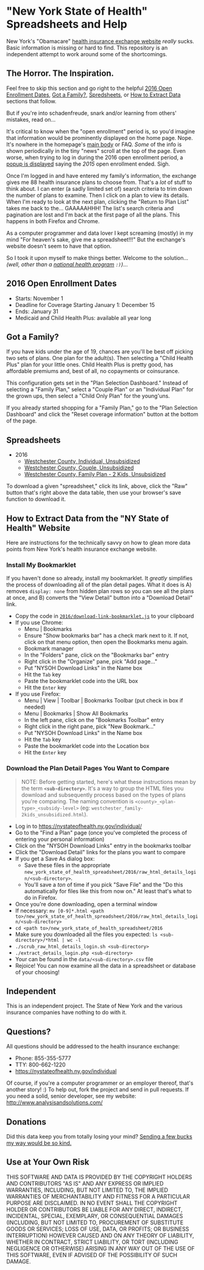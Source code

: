 # "New York State of Health" Spreadsheets and Help

New York's "Obamacare"
[health insurance exchange website](https://nystateofhealth.ny.gov/individual)
_really_ sucks.  Basic information is missing or hard to find.
This repository is an independent attempt to work around some of
the shortcomings.

## The Horror.  The Inspiration.

Feel free to skip this section and go right to the helpful
[2016 Open Enrollment Dates](#user-content-2016-open-enrollment-dates),
[Got a Family?](#user-content-got-a-family),
[Spredsheets](#user-content-spreadsheets),
or [How to Extract Data](#user-content-how-to-extract-data-from-the-ny-state-of-health-website)
sections that follow.

But if you're into schadenfreude, snark and/or learning from others' mistakes,
read on...

It's critical to know when the "open enrollment" period is, so you'd imagine
that information would be prominently displayed on the home page.  Nope.
It's nowhere in the homepage's
[main body](https://raw.githubusercontent.com/convissor/new_york_state_of_health_spreadsheet/master/2016/screenshots/nysoh.2016-12-01.homepage.lacks.clear.open.enrollment.dates.png)
or FAQ.  _Some_ of the info is
shown periodically in the tiny "news" scroll at the top of the page.
Even worse, when trying to log in during the 2016 open enrollment period, a
[popup is displayed](https://raw.githubusercontent.com/convissor/new_york_state_of_health_spreadsheet/master/2016/screenshots/nysoh.2016-12-01.login.popup.has.last.years.dates.png)
saying the _2015_ open enrollment ended.  Sigh.

Once I'm logged in and have entered my family's information,
the exchange gives me 88 health insurance plans to choose from.
That's a _lot_ of stuff to think about.  I can enter (a sadly limited
set of) search criteria to trim down the number of plans to examine.
Then I click on a plan to view its details.  When I'm ready to
look at the next plan, clicking the "Return to Plan List" takes me
back to the...  GAAAAAHHH!  The list's search criteria and pagination
are lost and I'm back at the first page of all the plans.
This happens in both Firefox and Chrome.

As a computer programmer and data lover I kept screaming (mostly) in my mind
"For heaven's sake, give me a spreadsheet!!!"
But the exchange's website doesn't seem to have that option.

So I took it upon myself to make things better.  Welcome to the solution...
_(well, other than a [national health program](http://www.pnhp.org/) `:)`)_...

## 2016 Open Enrollment Dates

* Starts: November 1
* Deadline for Coverage Starting January 1: December 15
* Ends: January 31
* Medicaid and Child Health Plus: available all year long

## Got a Family?

If you have kids under the age of 19, chances are you'll be best off
picking two sets of plans.  One plan for the adult(s).  Then selecting
a "Child Health Plus" plan for your little ones.  Child Health Plus
is pretty good, has affordable premiums and, best of all, no copayments
or coinsurance.

This configuration gets set in the "Plan Selection Dashboard."  Instead of
selecting a "Family Plan," select a "Couple Plan" or an "Individual Plan"
for the grown ups, then select a "Child Only Plan" for the young'uns.

If you already started shopping for a "Family Plan," go to the
"Plan Selection Dashboard" and click the "Reset coverage information"
button at the bottom of the page.

## Spreadsheets

* 2016
  * [Westchester County, Individual, Unsubsidized](https://github.com/convissor/new_york_state_of_health_spreadsheet/blob/master/2016/data/westchester_individual_unsubsidized.csv)
  * [Westchester County, Couple, Unsubsidized](https://github.com/convissor/new_york_state_of_health_spreadsheet/blob/master/2016/data/westchester_couple_unsubsidized.csv)
  * [Westchester County, Family Plan - 2 Kids, Unsubsidized](https://github.com/convissor/new_york_state_of_health_spreadsheet/blob/master/2016/data/westchester_family-2kids_unsubsidized.csv)

To download a given "spreadsheet," click its link, above, click the
"Raw" button that's right above the data table, then use your browser's
save function to download it.

## How to Extract Data from the "NY State of Health" Website

Here are instructions for the technically savvy on how to glean more
data points from New York's health insurance exchange website.

### Install My Bookmarklet

If you haven't done so already, install my bookmarklet.  It _greatly_
simplifies the process of downloading all of the plan detail pages.
What it does is A) removes `display: none` from hidden plan rows so
you can see all the plans at once, and B) converts the "View Detail"
button into a "Download Detail" link.

* Copy the code in [`2016/download-link-bookmarklet.js`](https://raw.githubusercontent.com/convissor/new_york_state_of_health_spreadsheet/master/2016/download-link-bookmarklet.js) to your clipboard
* If you use Chrome:
  * Menu | Bookmarks
  * Ensure "Show bookmarks bar" has a check mark next to it.
    If not, click on that menu option, then open the Bookmarks menu again.
  * Bookmark manager
  * In the "Folders" pane, click on the "Bookmarks bar" entry
  * Right click in the "Organize" pane, pick "Add page..."
  * Put "NYSOH Download Links" in the Name box
  * Hit the `Tab` key
  * Paste the bookmarklet code into the URL box
  * Hit the `Enter` key
* If you use Firefox:
  * Menu | View | Toolbar | Bookmarks Toolbar (put check in box if needed)
  * Menu | Bookmarks | Show All Bookmarks
  * In the left pane, click on the "Bookmarks Toolbar" entry
  * Right click in the right pane, pick "New Bookmark..."
  * Put "NYSOH Download Links" in the Name box
  * Hit the `Tab` key
  * Paste the bookmarklet code into the Location box
  * Hit the `Enter` key

### Download the Plan Detail Pages You Want to Compare

<blockquote>
NOTE: Before getting started, here's what these instructions mean by the term
<strong><code>&lt;sub-directory&gt;</code></strong>.  It's a way to group
the HTML files you download and subsequently process based on the types
of plans you're comparing.  The naming convention is
<code>&lt;county&gt;_&lt;plan-type&gt;_&lt;subsidy-level&gt;</code>
(eg: <code>westchester_family-2kids_unsubsidized.html</code>).
</blockquote>

* Log in to https://nystateofhealth.ny.gov/individual/
* Go to the "Find a Plan" page (once you've completed
  the process of entering your personal information)
* Click on the "NYSOH Download Links" entry in the bookmarks toolbar
* Click the "Download Detail" links for the plans you want to compare
* If you get a Save As dialog box:
  * Save these files in the appropriate
    `new_york_state_of_health_spreadsheet/2016/raw_html_details_login/<sub-directory>`.
  * You'll save a _ton_ of time if you pick "Save File" and the
    "Do this automatically for files like this from now on."  At least that's
    what to do in Firefox.
* Once you're done downloading, open a terminal window
* If necessary: `mv [0-9]*.html <path to>/new_york_state_of_health_spreadsheet/2016/raw_html_details_login/<sub-directory>`
* `cd <path to>/new_york_state_of_health_spreadsheet/2016`
* Make sure you downloaded all the files you expected:
  `ls <sub-directory>/*html | wc -l`
* `./scrub_raw_html_details_login.sh <sub-directory>`
* `./extract_details_login.php <sub-directory>`
* Your can be found in the `data/<sub-directory>.csv` file
* Rejoice!  You can now examine all the data in a spreadsheet or database
  of your choosing!

## Independent

This is an independent project.  The State of New York and the various
insurance companies have nothing to do with it.

## Questions?

All questions should be addressed to the health insurance exchange:

* Phone: 855-355-5777
* TTY: 800-662-1220
* https://nystateofhealth.ny.gov/individual

Of course, if you're a computer programmer or an employer thereof,
that's another story! :)  To help out, fork the project and send
in pull requests.  If you need a solid, senior developer,
see my website: http://www.analysisandsolutions.com/

## Donations

Did this data keep you from totally losing your mind?
[Sending a few bucks my way would be so kind.](https://www.paypal.com/cgi-bin/webscr?cmd=_donations&business=danielc%40analysisandsolutions%2ecom&lc=US&item_name=Donate%3a%20NY%20Health%20Insurance%20Spreadsheets&currency_code=USD&bn=PP%2dDonationsBF%3abtn_donateCC_LG%2egif%3aNonHosted)

## Use at Your Own Risk

THIS SOFTWARE AND DATA IS PROVIDED BY THE COPYRIGHT HOLDERS AND CONTRIBUTORS
"AS IS" AND ANY EXPRESS OR IMPLIED WARRANTIES, INCLUDING, BUT NOT LIMITED TO,
THE IMPLIED WARRANTIES OF MERCHANTABILITY AND FITNESS FOR A PARTICULAR PURPOSE
ARE DISCLAIMED. IN NO EVENT SHALL THE COPYRIGHT HOLDER OR CONTRIBUTORS BE
LIABLE FOR ANY DIRECT, INDIRECT, INCIDENTAL, SPECIAL, EXEMPLARY, OR
CONSEQUENTIAL DAMAGES (INCLUDING, BUT NOT LIMITED TO, PROCUREMENT OF SUBSTITUTE
GOODS OR SERVICES; LOSS OF USE, DATA, OR PROFITS; OR BUSINESS INTERRUPTION)
HOWEVER CAUSED AND ON ANY THEORY OF LIABILITY, WHETHER IN CONTRACT, STRICT
LIABILITY, OR TORT (INCLUDING NEGLIGENCE OR OTHERWISE) ARISING IN ANY WAY OUT
OF THE USE OF THIS SOFTWARE, EVEN IF ADVISED OF THE POSSIBILITY OF SUCH DAMAGE.
